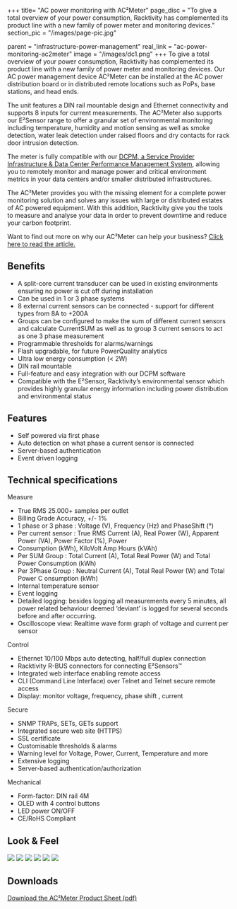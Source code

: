 +++
title= "AC power monitoring with AC²Meter"
page_disc = "To give a total overview of your power consumption, Racktivity has complemented its product line with a new family of power meter and monitoring devices."
section_pic = "/images/page-pic.jpg"

parent = "infrastructure-power-management"
real_link = "ac-power-monitoring-ac2meter"
image = "/images/dc1.png"
+++
To give a total overview of your power consumption, Racktivity has complemented its product line with a new family of power meter and monitoring devices.
Our AC power management device AC²Meter can be installed at the AC power distribution board or in distributed remote locations such as PoPs, base stations, and head ends.

The unit features a DIN rail mountable design and Ethernet connectivity and supports 8 inputs for current measurements.
The AC²Meter also supports our E²Sensor range to offer a granular set of environmental monitoring including temperature, humidity and motion sensing as well as smoke detection, water leak detection under raised floors and dry contacts for rack door intrusion detection.

The meter is fully compatible with our [DCPM, a Service Provider Infrastructure & Data Center Performance Management System](/products/power-management-software/dcpm), allowing you to remotely monitor and manage power and critical environment metrics in your data centers and/or smaller distributed infrastructures.

The AC²Meter provides you with the missing element for a complete power monitoring solution and solves any issues with large or distributed estates of AC powered equipment.
With this addition, Racktivity give you the tools to measure and analyse your data in order to prevent downtime and reduce your carbon footprint.

Want to find out more on why our AC²Meter can help your business? 
[Click here to read the article.](/post/accurate-ac-power-monitoring)

Benefits
--------

-   A split-core current transducer can be used in existing environments ensuring no power is cut off during installation
-   Can be used in 1 or 3 phase systems
-   8 external current sensors can be connected - support for different types from 8A to +200A
-   Groups can be configured to make the sum of different current sensors and calculate CurrentSUM as well as to group 3 current sensors to act as one 3 phase measurement
-   Programmable thresholds for alarms/warnings
-   Flash upgradable, for future PowerQuality analytics
-   Ultra low energy consumption (< 2W)
-   DIN rail mountable
-   Full-feature and easy integration with our DCPM software
-   Compatible with the E²Sensor, Racktivity’s environmental sensor which provides highly granular energy information including power distribution and environmental status

Features
--------

-   Self powered via first phase
-   Auto detection on what phase a current sensor is connected
-   Server-based authentication
-   Event driven logging

Technical specifications
------------------------

Measure

-   True RMS 25.000+ samples per outlet
-   Billing Grade Accuracy, +/- 1%
-   1 phase or 3 phase : Voltage (V), Frequency (Hz) and PhaseShift (°)
-   Per current sensor : True RMS Current (A), Real Power (W), Apparent Power (VA), Power Factor (%), Power
-   Consumption (kWh), KiloVolt Amp Hours (kVAh)
-   Per SUM Group : Total Current (A), Total Real Power (W) and Total Power Consumption (kWh)
-   Per 3Phase Group : Neutral Current (A), Total Real Power (W) and Total Power C onsumption (kWh)
-   Internal temperature sensor
-   Event logging
-   Detailed logging: besides logging all measurements every 5 minutes, all power related behaviour deemed ‘deviant’ is logged for several seconds before and after occurring.
-   Oscilloscope view: Realtime wave form graph of voltage and current per sensor

Control

-   Ethernet 10/100 Mbps auto detecting, half/full duplex connection
-   Racktivity R-BUS connectors for connecting E²Sensors™
-   Integrated web interface enabling remote access
-   CLI (Command Line Interface) over Telnet and Telnet secure remote access
-   Display: monitor voltage, frequency, phase shift , current

Secure

-   SNMP TRAPs, SETs, GETs support
-   Integrated secure web site (HTTPS)
-   SSL certificate
-   Customisable thresholds & alarms
-   Warning level for Voltage, Power, Current, Temperature and more
-   Extensive logging
-   Server-based authentication/authorization

Mechanical

-   Form-factor: DIN rail 4M
-   OLED with 4 control buttons
-   LED power ON/OFF
-   CE/RoHS Compliant

Look & Feel
-----------

<a href="/images/DC1.png" class="fancybox link">![](/images/DC1.png)</a>
<a href="/images/dc2.png" class="fancybox link">![](/images/dc2.png)</a>
<a href="/images/dc3.png" class="fancybox link">![](/images/dc3.png)</a>
<a href="/images/dc4.png" class="fancybox link">![](/images/dc4.png)</a>
<a href="/images/oscilloscope%20view_0.jpg" class="fancybox link">![](/images/oscilloscope%20view_0.jpg)</a>
<a href="/images/WebGUI.jpg" class="fancybox link">![](/images/WebGUI.jpg)</a>

Downloads
---------

[Download the AC²Meter Product Sheet (pdf)](/pdf/PS%20AC%C2%B2Meter.pdf "PS AC²Meter.pdf")